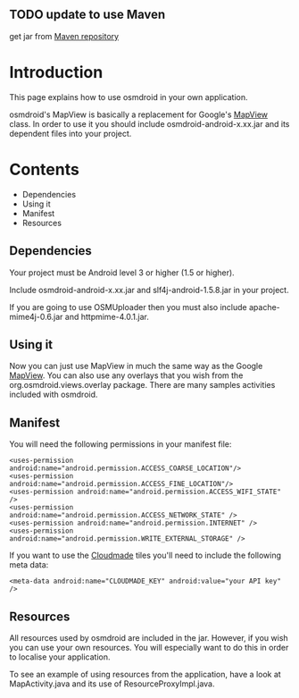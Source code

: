 **TODO update to use Maven**
-
get jar from [Maven repository](https://oss.sonatype.org/content/groups/public/org/osmdroid/)

# Introduction #

This page explains how to use osmdroid in your own application.

osmdroid's MapView is basically a replacement for Google's <a href='http://code.google.com/android/add-ons/google-apis/maps-overview.html'>MapView</a> class.
In order to use it you should include osmdroid-android-x.xx.jar and its dependent files into your project.


# Contents #

  * Dependencies
  * Using it
  * Manifest
  * Resources


## Dependencies ##

Your project must be Android level 3 or higher (1.5 or higher).

Include osmdroid-android-x.xx.jar and slf4j-android-1.5.8.jar in your project.

If you are going to use OSMUploader then you must also include apache-mime4j-0.6.jar and httpmime-4.0.1.jar.


## Using it ##

Now you can just use MapView in much the same way as the Google <a href='http://code.google.com/android/add-ons/google-apis/maps-overview.html'>MapView</a>.
You can also use any overlays that you wish from the org.osmdroid.views.overlay package. There are many samples activities included with osmdroid.


## Manifest ##

You will need the following permissions in your manifest file:
```
<uses-permission android:name="android.permission.ACCESS_COARSE_LOCATION"/> 
<uses-permission android:name="android.permission.ACCESS_FINE_LOCATION"/>
<uses-permission android:name="android.permission.ACCESS_WIFI_STATE" />
<uses-permission android:name="android.permission.ACCESS_NETWORK_STATE" />
<uses-permission android:name="android.permission.INTERNET" />
<uses-permission android:name="android.permission.WRITE_EXTERNAL_STORAGE" />
```

If you want to use the <a href='http://developers.cloudmade.com/projects/show/tiles'>Cloudmade</a> tiles you'll need to include the following meta data:
```
<meta-data android:name="CLOUDMADE_KEY" android:value="your API key" />
```


## Resources ##

All resources used by osmdroid are included in the jar.  However, if you wish you can use your own resources.  You will especially want to do this in order to localise your application.

To see an example of using resources from the application, have a look at MapActivity.java and its use of ResourceProxyImpl.java.